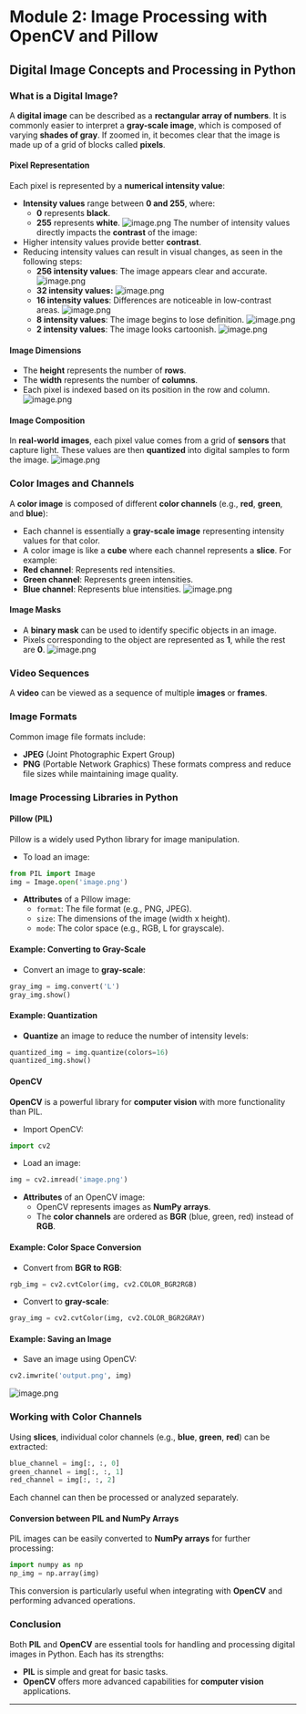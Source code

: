 

# Module 2: Image Processing with OpenCV and Pillow
## Digital Image Concepts and Processing in Python
### What is a Digital Image?
A **digital image** can be described as a **rectangular array of numbers**. It is commonly easier to interpret a **gray-scale image**, which is composed of varying **shades of gray**. If zoomed in, it becomes clear that the image is made up of a grid of blocks called **pixels**.
#### Pixel Representation
Each pixel is represented by a **numerical intensity value**:
- **Intensity values** range between **0 and 255**, where:
	- **0** represents **black**.
	- **255** represents **white**.
![image.png](https://prod-files-secure.s3.us-west-2.amazonaws.com/03e82b26-cccb-4906-bb56-adabcbdc0655/fa1bb4aa-313a-44c2-a7b3-7fa4a8432b08/image.png?X-Amz-Algorithm=AWS4-HMAC-SHA256&X-Amz-Content-Sha256=UNSIGNED-PAYLOAD&X-Amz-Credential=ASIAZI2LB466W5B2KLKH%2F20250202%2Fus-west-2%2Fs3%2Faws4_request&X-Amz-Date=20250202T131459Z&X-Amz-Expires=3600&X-Amz-Security-Token=IQoJb3JpZ2luX2VjEOT%2F%2F%2F%2F%2F%2F%2F%2F%2F%2FwEaCXVzLXdlc3QtMiJGMEQCIFsFW2yb4Chc%2BwnDrnvM5Zy6HrLCUu5GEW3xAcGwBMl%2FAiB1RoKSGla3xdmYNxlMqFBl40ogLtABiAM8pz479LTCNiqIBAjt%2F%2F%2F%2F%2F%2F%2F%2F%2F%2F8BEAAaDDYzNzQyMzE4MzgwNSIMq6iwowGK2S2jmvz%2BKtwDR4aLDRBIJo0ZAxkg4ppVqMbFZCUuBEC4uloj%2BGz0YoTjLDHgRqMlzozsCJaS%2ByQw4qFNokmmR1OMMxpzJ22UMR3R8H5qh2peDOvhvhcv4AXjCSPTFt3Zr1XeBRO%2FI8UrI96zFpS7roYoiiy0j%2FqQ2B7Nf1zO0qiLDYiRVou4FJ5iyGwQTxq%2BedLBNK2gtOx0axLijQzkw9UhcdyY86yhzNqNdA6z9xWMsIaOmSeeGGt0ROEh8Uy1AJFlvx2AuGBHpxeThSQwDYHKdbjExmGJ%2F5LArkwPpomY%2FgI8ZyN7vqEnKCud6ZClMvwvUxADxZ1KdxTKtfN6x1jNQQ%2B0sEYEjjdt5Dryfz1Q2BVBi1GchQR5mA7shdSNxbV20z4YwWgkQWvHqjoC6bINM9jw0e8%2BebLYWT9UHVkms2rTxafqbYGtEly2eQJen7A847a6OHDjeURnb%2FdNNOo5%2FKUffah9gts4nFRhG9gxQgHbmQf5CTvF1TR0qsbSfrap9zaX9KxoFYutqOD0lAWvy85XOfdc%2B8zjBmfugQr0oSa7oZqzXwaRJ%2BUXLphfI0rerbOTtAE3T4ufrKbulWSj0PIwqDrLu0Zxv%2F6SZDCQfDWd8kFfiOvNVHJK4BW1xQE%2FmTcwucH9vAY6pgEauQnSk35kzjdDd2nsBvt4gZfPrlN9rOrQGMR9k%2B46J16jOa9%2Be4YBF7K3R8ev5uLpjzPe0cfM6AVNDcSt2Uji1TcQDtbSwvB3zFlqTO%2B63kOpCN%2FC6oCIhyYh2t%2FjhaquCOowP2P1qT14ouFaXU1iwq8TzmcFQdZxoQOhO8a9d%2BGS5LVxYJRtUht9cDsR1tgKAjzsAuFnpXqiF3Bv9AsPj7z9A2OV&X-Amz-Signature=b3944889f3da6620a2a6dbeaa65f46e460248a7fe1ffe3c4b1fbf957b4b05920&X-Amz-SignedHeaders=host&x-id=GetObject)
The number of intensity values directly impacts the **contrast** of the image:
- Higher intensity values provide better **contrast**.
- Reducing intensity values can result in visual changes, as seen in the following steps:
	- **256 intensity values**: The image appears clear and accurate.
![image.png](https://prod-files-secure.s3.us-west-2.amazonaws.com/03e82b26-cccb-4906-bb56-adabcbdc0655/0de7dfb4-99dc-4b87-8932-5165b3c3b775/image.png?X-Amz-Algorithm=AWS4-HMAC-SHA256&X-Amz-Content-Sha256=UNSIGNED-PAYLOAD&X-Amz-Credential=ASIAZI2LB4666FG6GVA4%2F20250202%2Fus-west-2%2Fs3%2Faws4_request&X-Amz-Date=20250202T131500Z&X-Amz-Expires=3600&X-Amz-Security-Token=IQoJb3JpZ2luX2VjEOT%2F%2F%2F%2F%2F%2F%2F%2F%2F%2FwEaCXVzLXdlc3QtMiJHMEUCIFEDTQM12EBPLY%2B2R0a4eNqBh0InwUqgZOFjh9r%2F1N8LAiEAhDvADicuZexACYB7panf9w8qLy%2BMeiUPxSJC4cCcM1MqiAQI7f%2F%2F%2F%2F%2F%2F%2F%2F%2F%2FARAAGgw2Mzc0MjMxODM4MDUiDG7g5FFbFd17pFZLnCrcA3zW3%2BktXinbOfQSXU1j%2FFuDZWmaLHeyJIuSLVpCmpN5ofIdBnXK2m4Y7sBr8PeRfYuoLPgQDh3%2FEzEkftVpJRy%2F2IjyI4lkT8ZTRV3OH4%2FI9JutYAYBG7mRtAEJ4j3%2FLqRoCiM5fS3hu9cCtTlb%2BM3QD0bYleIPOvCG3dzXX4zgsuLHm%2F9yVFiKk0%2BbMZyBRC8MJ0MKA9b03cUq757Xb4MBXfulDE0NgJKTHhaODyDsoIUept4QiJkgcAyZHBjJ99n4YWgfIdUgK2gYngndCbEh1Be9rBbu2%2Bmd9cjfP7wHnF2UanrgyWqmq3Q7p6iAWYAJEH%2FKrDL7xluLB6iuRY6WoWKMrOeRZtxvSALX%2FEORF35QgYnmpLm6g7cSRhq7sMgMsJVEAq8h%2Fks2q6ddIO4T13IhvkSfa6EJSM56iSiDppAb0ekqkl8daFVMC3lwrukk3o9OVCOd%2FR9e%2FE7JsseGUN%2Funip79DhPF9Uu3OefELodvRmknLMdIToTXXVPTidnZEFLtHhx0iPxJ5EJ7RMd2mmE62m%2BTM6mCPajJFCT9jJ2HDWUYVfU9cTsCKnh8tCPnW7w0A6Gtct2qE7jhD85DRSovCuiTUvKQx%2Fp3ZU53RYLRuEx%2FnXqY92AMP%2B%2F%2FbwGOqUBSfb9gXpm%2FdymYZPQEsg2%2F%2Bw5jTWLvzVjc2WnAbx6wleejWH0YM%2BrQMmbZQ8vF32RQjQ0V9XPZ2Aho7vTkCDL5ChX9NsyR0Ri3OThMbQcnwWzlk6YAOqp%2B2ih%2BoqHzz%2FzYB7Iku9kX98axy3FYncYAtx0c0QEWD1YCUQby0XcUx%2BMruoVogWox1KrUQfFP4bH0Dt4zGTksDl8L6A3W4SG2m3dxxH6&X-Amz-Signature=fc8e99a74545aff9e4e7ad0498a256dfdae3c9731e0b0c7e8988fc59757633dc&X-Amz-SignedHeaders=host&x-id=GetObject)
	- **32 intensity values:**
![image.png](https://prod-files-secure.s3.us-west-2.amazonaws.com/03e82b26-cccb-4906-bb56-adabcbdc0655/7eb81f08-b190-4c5a-ba2b-2a498a15b2c4/image.png?X-Amz-Algorithm=AWS4-HMAC-SHA256&X-Amz-Content-Sha256=UNSIGNED-PAYLOAD&X-Amz-Credential=ASIAZI2LB4666FG6GVA4%2F20250202%2Fus-west-2%2Fs3%2Faws4_request&X-Amz-Date=20250202T131500Z&X-Amz-Expires=3600&X-Amz-Security-Token=IQoJb3JpZ2luX2VjEOT%2F%2F%2F%2F%2F%2F%2F%2F%2F%2FwEaCXVzLXdlc3QtMiJHMEUCIFEDTQM12EBPLY%2B2R0a4eNqBh0InwUqgZOFjh9r%2F1N8LAiEAhDvADicuZexACYB7panf9w8qLy%2BMeiUPxSJC4cCcM1MqiAQI7f%2F%2F%2F%2F%2F%2F%2F%2F%2F%2FARAAGgw2Mzc0MjMxODM4MDUiDG7g5FFbFd17pFZLnCrcA3zW3%2BktXinbOfQSXU1j%2FFuDZWmaLHeyJIuSLVpCmpN5ofIdBnXK2m4Y7sBr8PeRfYuoLPgQDh3%2FEzEkftVpJRy%2F2IjyI4lkT8ZTRV3OH4%2FI9JutYAYBG7mRtAEJ4j3%2FLqRoCiM5fS3hu9cCtTlb%2BM3QD0bYleIPOvCG3dzXX4zgsuLHm%2F9yVFiKk0%2BbMZyBRC8MJ0MKA9b03cUq757Xb4MBXfulDE0NgJKTHhaODyDsoIUept4QiJkgcAyZHBjJ99n4YWgfIdUgK2gYngndCbEh1Be9rBbu2%2Bmd9cjfP7wHnF2UanrgyWqmq3Q7p6iAWYAJEH%2FKrDL7xluLB6iuRY6WoWKMrOeRZtxvSALX%2FEORF35QgYnmpLm6g7cSRhq7sMgMsJVEAq8h%2Fks2q6ddIO4T13IhvkSfa6EJSM56iSiDppAb0ekqkl8daFVMC3lwrukk3o9OVCOd%2FR9e%2FE7JsseGUN%2Funip79DhPF9Uu3OefELodvRmknLMdIToTXXVPTidnZEFLtHhx0iPxJ5EJ7RMd2mmE62m%2BTM6mCPajJFCT9jJ2HDWUYVfU9cTsCKnh8tCPnW7w0A6Gtct2qE7jhD85DRSovCuiTUvKQx%2Fp3ZU53RYLRuEx%2FnXqY92AMP%2B%2F%2FbwGOqUBSfb9gXpm%2FdymYZPQEsg2%2F%2Bw5jTWLvzVjc2WnAbx6wleejWH0YM%2BrQMmbZQ8vF32RQjQ0V9XPZ2Aho7vTkCDL5ChX9NsyR0Ri3OThMbQcnwWzlk6YAOqp%2B2ih%2BoqHzz%2FzYB7Iku9kX98axy3FYncYAtx0c0QEWD1YCUQby0XcUx%2BMruoVogWox1KrUQfFP4bH0Dt4zGTksDl8L6A3W4SG2m3dxxH6&X-Amz-Signature=a7da4267c4be5359fea89dd4da86e1676f80af3acd9067bdafcba167a38374ca&X-Amz-SignedHeaders=host&x-id=GetObject)
	- **16 intensity values**: Differences are noticeable in low-contrast areas.
![image.png](https://prod-files-secure.s3.us-west-2.amazonaws.com/03e82b26-cccb-4906-bb56-adabcbdc0655/6bf56d44-9a14-4b7b-98c2-1f00b8630f0c/image.png?X-Amz-Algorithm=AWS4-HMAC-SHA256&X-Amz-Content-Sha256=UNSIGNED-PAYLOAD&X-Amz-Credential=ASIAZI2LB4666FG6GVA4%2F20250202%2Fus-west-2%2Fs3%2Faws4_request&X-Amz-Date=20250202T131500Z&X-Amz-Expires=3600&X-Amz-Security-Token=IQoJb3JpZ2luX2VjEOT%2F%2F%2F%2F%2F%2F%2F%2F%2F%2FwEaCXVzLXdlc3QtMiJHMEUCIFEDTQM12EBPLY%2B2R0a4eNqBh0InwUqgZOFjh9r%2F1N8LAiEAhDvADicuZexACYB7panf9w8qLy%2BMeiUPxSJC4cCcM1MqiAQI7f%2F%2F%2F%2F%2F%2F%2F%2F%2F%2FARAAGgw2Mzc0MjMxODM4MDUiDG7g5FFbFd17pFZLnCrcA3zW3%2BktXinbOfQSXU1j%2FFuDZWmaLHeyJIuSLVpCmpN5ofIdBnXK2m4Y7sBr8PeRfYuoLPgQDh3%2FEzEkftVpJRy%2F2IjyI4lkT8ZTRV3OH4%2FI9JutYAYBG7mRtAEJ4j3%2FLqRoCiM5fS3hu9cCtTlb%2BM3QD0bYleIPOvCG3dzXX4zgsuLHm%2F9yVFiKk0%2BbMZyBRC8MJ0MKA9b03cUq757Xb4MBXfulDE0NgJKTHhaODyDsoIUept4QiJkgcAyZHBjJ99n4YWgfIdUgK2gYngndCbEh1Be9rBbu2%2Bmd9cjfP7wHnF2UanrgyWqmq3Q7p6iAWYAJEH%2FKrDL7xluLB6iuRY6WoWKMrOeRZtxvSALX%2FEORF35QgYnmpLm6g7cSRhq7sMgMsJVEAq8h%2Fks2q6ddIO4T13IhvkSfa6EJSM56iSiDppAb0ekqkl8daFVMC3lwrukk3o9OVCOd%2FR9e%2FE7JsseGUN%2Funip79DhPF9Uu3OefELodvRmknLMdIToTXXVPTidnZEFLtHhx0iPxJ5EJ7RMd2mmE62m%2BTM6mCPajJFCT9jJ2HDWUYVfU9cTsCKnh8tCPnW7w0A6Gtct2qE7jhD85DRSovCuiTUvKQx%2Fp3ZU53RYLRuEx%2FnXqY92AMP%2B%2F%2FbwGOqUBSfb9gXpm%2FdymYZPQEsg2%2F%2Bw5jTWLvzVjc2WnAbx6wleejWH0YM%2BrQMmbZQ8vF32RQjQ0V9XPZ2Aho7vTkCDL5ChX9NsyR0Ri3OThMbQcnwWzlk6YAOqp%2B2ih%2BoqHzz%2FzYB7Iku9kX98axy3FYncYAtx0c0QEWD1YCUQby0XcUx%2BMruoVogWox1KrUQfFP4bH0Dt4zGTksDl8L6A3W4SG2m3dxxH6&X-Amz-Signature=b1b5f130cb8dc804190ff2a8435cbf77cf47c1346e94c8e7477c88fc2e1e05bf&X-Amz-SignedHeaders=host&x-id=GetObject)
	- **8 intensity values**: The image begins to lose definition.
![image.png](https://prod-files-secure.s3.us-west-2.amazonaws.com/03e82b26-cccb-4906-bb56-adabcbdc0655/cca05878-ca1a-43e0-8bec-1d146756f9ae/image.png?X-Amz-Algorithm=AWS4-HMAC-SHA256&X-Amz-Content-Sha256=UNSIGNED-PAYLOAD&X-Amz-Credential=ASIAZI2LB4666FG6GVA4%2F20250202%2Fus-west-2%2Fs3%2Faws4_request&X-Amz-Date=20250202T131500Z&X-Amz-Expires=3600&X-Amz-Security-Token=IQoJb3JpZ2luX2VjEOT%2F%2F%2F%2F%2F%2F%2F%2F%2F%2FwEaCXVzLXdlc3QtMiJHMEUCIFEDTQM12EBPLY%2B2R0a4eNqBh0InwUqgZOFjh9r%2F1N8LAiEAhDvADicuZexACYB7panf9w8qLy%2BMeiUPxSJC4cCcM1MqiAQI7f%2F%2F%2F%2F%2F%2F%2F%2F%2F%2FARAAGgw2Mzc0MjMxODM4MDUiDG7g5FFbFd17pFZLnCrcA3zW3%2BktXinbOfQSXU1j%2FFuDZWmaLHeyJIuSLVpCmpN5ofIdBnXK2m4Y7sBr8PeRfYuoLPgQDh3%2FEzEkftVpJRy%2F2IjyI4lkT8ZTRV3OH4%2FI9JutYAYBG7mRtAEJ4j3%2FLqRoCiM5fS3hu9cCtTlb%2BM3QD0bYleIPOvCG3dzXX4zgsuLHm%2F9yVFiKk0%2BbMZyBRC8MJ0MKA9b03cUq757Xb4MBXfulDE0NgJKTHhaODyDsoIUept4QiJkgcAyZHBjJ99n4YWgfIdUgK2gYngndCbEh1Be9rBbu2%2Bmd9cjfP7wHnF2UanrgyWqmq3Q7p6iAWYAJEH%2FKrDL7xluLB6iuRY6WoWKMrOeRZtxvSALX%2FEORF35QgYnmpLm6g7cSRhq7sMgMsJVEAq8h%2Fks2q6ddIO4T13IhvkSfa6EJSM56iSiDppAb0ekqkl8daFVMC3lwrukk3o9OVCOd%2FR9e%2FE7JsseGUN%2Funip79DhPF9Uu3OefELodvRmknLMdIToTXXVPTidnZEFLtHhx0iPxJ5EJ7RMd2mmE62m%2BTM6mCPajJFCT9jJ2HDWUYVfU9cTsCKnh8tCPnW7w0A6Gtct2qE7jhD85DRSovCuiTUvKQx%2Fp3ZU53RYLRuEx%2FnXqY92AMP%2B%2F%2FbwGOqUBSfb9gXpm%2FdymYZPQEsg2%2F%2Bw5jTWLvzVjc2WnAbx6wleejWH0YM%2BrQMmbZQ8vF32RQjQ0V9XPZ2Aho7vTkCDL5ChX9NsyR0Ri3OThMbQcnwWzlk6YAOqp%2B2ih%2BoqHzz%2FzYB7Iku9kX98axy3FYncYAtx0c0QEWD1YCUQby0XcUx%2BMruoVogWox1KrUQfFP4bH0Dt4zGTksDl8L6A3W4SG2m3dxxH6&X-Amz-Signature=c4a55b41c2e3c7248a629b70b060950362b6781d29c279b004768e6632365d4f&X-Amz-SignedHeaders=host&x-id=GetObject)
	- **2 intensity values**: The image looks cartoonish.
![image.png](https://prod-files-secure.s3.us-west-2.amazonaws.com/03e82b26-cccb-4906-bb56-adabcbdc0655/12da64d7-6b97-44e0-bc2c-52b9c47ce212/image.png?X-Amz-Algorithm=AWS4-HMAC-SHA256&X-Amz-Content-Sha256=UNSIGNED-PAYLOAD&X-Amz-Credential=ASIAZI2LB4666FG6GVA4%2F20250202%2Fus-west-2%2Fs3%2Faws4_request&X-Amz-Date=20250202T131500Z&X-Amz-Expires=3600&X-Amz-Security-Token=IQoJb3JpZ2luX2VjEOT%2F%2F%2F%2F%2F%2F%2F%2F%2F%2FwEaCXVzLXdlc3QtMiJHMEUCIFEDTQM12EBPLY%2B2R0a4eNqBh0InwUqgZOFjh9r%2F1N8LAiEAhDvADicuZexACYB7panf9w8qLy%2BMeiUPxSJC4cCcM1MqiAQI7f%2F%2F%2F%2F%2F%2F%2F%2F%2F%2FARAAGgw2Mzc0MjMxODM4MDUiDG7g5FFbFd17pFZLnCrcA3zW3%2BktXinbOfQSXU1j%2FFuDZWmaLHeyJIuSLVpCmpN5ofIdBnXK2m4Y7sBr8PeRfYuoLPgQDh3%2FEzEkftVpJRy%2F2IjyI4lkT8ZTRV3OH4%2FI9JutYAYBG7mRtAEJ4j3%2FLqRoCiM5fS3hu9cCtTlb%2BM3QD0bYleIPOvCG3dzXX4zgsuLHm%2F9yVFiKk0%2BbMZyBRC8MJ0MKA9b03cUq757Xb4MBXfulDE0NgJKTHhaODyDsoIUept4QiJkgcAyZHBjJ99n4YWgfIdUgK2gYngndCbEh1Be9rBbu2%2Bmd9cjfP7wHnF2UanrgyWqmq3Q7p6iAWYAJEH%2FKrDL7xluLB6iuRY6WoWKMrOeRZtxvSALX%2FEORF35QgYnmpLm6g7cSRhq7sMgMsJVEAq8h%2Fks2q6ddIO4T13IhvkSfa6EJSM56iSiDppAb0ekqkl8daFVMC3lwrukk3o9OVCOd%2FR9e%2FE7JsseGUN%2Funip79DhPF9Uu3OefELodvRmknLMdIToTXXVPTidnZEFLtHhx0iPxJ5EJ7RMd2mmE62m%2BTM6mCPajJFCT9jJ2HDWUYVfU9cTsCKnh8tCPnW7w0A6Gtct2qE7jhD85DRSovCuiTUvKQx%2Fp3ZU53RYLRuEx%2FnXqY92AMP%2B%2F%2FbwGOqUBSfb9gXpm%2FdymYZPQEsg2%2F%2Bw5jTWLvzVjc2WnAbx6wleejWH0YM%2BrQMmbZQ8vF32RQjQ0V9XPZ2Aho7vTkCDL5ChX9NsyR0Ri3OThMbQcnwWzlk6YAOqp%2B2ih%2BoqHzz%2FzYB7Iku9kX98axy3FYncYAtx0c0QEWD1YCUQby0XcUx%2BMruoVogWox1KrUQfFP4bH0Dt4zGTksDl8L6A3W4SG2m3dxxH6&X-Amz-Signature=8342c23d39449261765a5d9e5ce396bf589b3bc5cae2bba8c071b4b9631095ba&X-Amz-SignedHeaders=host&x-id=GetObject)
#### Image Dimensions
- The **height** represents the number of **rows**.
- The **width** represents the number of **columns**.
- Each pixel is indexed based on its position in the row and column.
![image.png](https://prod-files-secure.s3.us-west-2.amazonaws.com/03e82b26-cccb-4906-bb56-adabcbdc0655/ff056335-e79e-4491-b508-30cd45b6c194/image.png?X-Amz-Algorithm=AWS4-HMAC-SHA256&X-Amz-Content-Sha256=UNSIGNED-PAYLOAD&X-Amz-Credential=ASIAZI2LB466W5B2KLKH%2F20250202%2Fus-west-2%2Fs3%2Faws4_request&X-Amz-Date=20250202T131459Z&X-Amz-Expires=3600&X-Amz-Security-Token=IQoJb3JpZ2luX2VjEOT%2F%2F%2F%2F%2F%2F%2F%2F%2F%2FwEaCXVzLXdlc3QtMiJGMEQCIFsFW2yb4Chc%2BwnDrnvM5Zy6HrLCUu5GEW3xAcGwBMl%2FAiB1RoKSGla3xdmYNxlMqFBl40ogLtABiAM8pz479LTCNiqIBAjt%2F%2F%2F%2F%2F%2F%2F%2F%2F%2F8BEAAaDDYzNzQyMzE4MzgwNSIMq6iwowGK2S2jmvz%2BKtwDR4aLDRBIJo0ZAxkg4ppVqMbFZCUuBEC4uloj%2BGz0YoTjLDHgRqMlzozsCJaS%2ByQw4qFNokmmR1OMMxpzJ22UMR3R8H5qh2peDOvhvhcv4AXjCSPTFt3Zr1XeBRO%2FI8UrI96zFpS7roYoiiy0j%2FqQ2B7Nf1zO0qiLDYiRVou4FJ5iyGwQTxq%2BedLBNK2gtOx0axLijQzkw9UhcdyY86yhzNqNdA6z9xWMsIaOmSeeGGt0ROEh8Uy1AJFlvx2AuGBHpxeThSQwDYHKdbjExmGJ%2F5LArkwPpomY%2FgI8ZyN7vqEnKCud6ZClMvwvUxADxZ1KdxTKtfN6x1jNQQ%2B0sEYEjjdt5Dryfz1Q2BVBi1GchQR5mA7shdSNxbV20z4YwWgkQWvHqjoC6bINM9jw0e8%2BebLYWT9UHVkms2rTxafqbYGtEly2eQJen7A847a6OHDjeURnb%2FdNNOo5%2FKUffah9gts4nFRhG9gxQgHbmQf5CTvF1TR0qsbSfrap9zaX9KxoFYutqOD0lAWvy85XOfdc%2B8zjBmfugQr0oSa7oZqzXwaRJ%2BUXLphfI0rerbOTtAE3T4ufrKbulWSj0PIwqDrLu0Zxv%2F6SZDCQfDWd8kFfiOvNVHJK4BW1xQE%2FmTcwucH9vAY6pgEauQnSk35kzjdDd2nsBvt4gZfPrlN9rOrQGMR9k%2B46J16jOa9%2Be4YBF7K3R8ev5uLpjzPe0cfM6AVNDcSt2Uji1TcQDtbSwvB3zFlqTO%2B63kOpCN%2FC6oCIhyYh2t%2FjhaquCOowP2P1qT14ouFaXU1iwq8TzmcFQdZxoQOhO8a9d%2BGS5LVxYJRtUht9cDsR1tgKAjzsAuFnpXqiF3Bv9AsPj7z9A2OV&X-Amz-Signature=3fa90cc5c9fde3a2b3dc231c54c44fed50ea0384aab23552f93eabc3d202ad1f&X-Amz-SignedHeaders=host&x-id=GetObject)
#### Image Composition
In **real-world images**, each pixel value comes from a grid of **sensors** that capture light. These values are then **quantized** into digital samples to form the image.
![image.png](https://prod-files-secure.s3.us-west-2.amazonaws.com/03e82b26-cccb-4906-bb56-adabcbdc0655/0c721ea0-409b-4d32-b630-a00d6f170d18/image.png?X-Amz-Algorithm=AWS4-HMAC-SHA256&X-Amz-Content-Sha256=UNSIGNED-PAYLOAD&X-Amz-Credential=ASIAZI2LB466W5B2KLKH%2F20250202%2Fus-west-2%2Fs3%2Faws4_request&X-Amz-Date=20250202T131459Z&X-Amz-Expires=3600&X-Amz-Security-Token=IQoJb3JpZ2luX2VjEOT%2F%2F%2F%2F%2F%2F%2F%2F%2F%2FwEaCXVzLXdlc3QtMiJGMEQCIFsFW2yb4Chc%2BwnDrnvM5Zy6HrLCUu5GEW3xAcGwBMl%2FAiB1RoKSGla3xdmYNxlMqFBl40ogLtABiAM8pz479LTCNiqIBAjt%2F%2F%2F%2F%2F%2F%2F%2F%2F%2F8BEAAaDDYzNzQyMzE4MzgwNSIMq6iwowGK2S2jmvz%2BKtwDR4aLDRBIJo0ZAxkg4ppVqMbFZCUuBEC4uloj%2BGz0YoTjLDHgRqMlzozsCJaS%2ByQw4qFNokmmR1OMMxpzJ22UMR3R8H5qh2peDOvhvhcv4AXjCSPTFt3Zr1XeBRO%2FI8UrI96zFpS7roYoiiy0j%2FqQ2B7Nf1zO0qiLDYiRVou4FJ5iyGwQTxq%2BedLBNK2gtOx0axLijQzkw9UhcdyY86yhzNqNdA6z9xWMsIaOmSeeGGt0ROEh8Uy1AJFlvx2AuGBHpxeThSQwDYHKdbjExmGJ%2F5LArkwPpomY%2FgI8ZyN7vqEnKCud6ZClMvwvUxADxZ1KdxTKtfN6x1jNQQ%2B0sEYEjjdt5Dryfz1Q2BVBi1GchQR5mA7shdSNxbV20z4YwWgkQWvHqjoC6bINM9jw0e8%2BebLYWT9UHVkms2rTxafqbYGtEly2eQJen7A847a6OHDjeURnb%2FdNNOo5%2FKUffah9gts4nFRhG9gxQgHbmQf5CTvF1TR0qsbSfrap9zaX9KxoFYutqOD0lAWvy85XOfdc%2B8zjBmfugQr0oSa7oZqzXwaRJ%2BUXLphfI0rerbOTtAE3T4ufrKbulWSj0PIwqDrLu0Zxv%2F6SZDCQfDWd8kFfiOvNVHJK4BW1xQE%2FmTcwucH9vAY6pgEauQnSk35kzjdDd2nsBvt4gZfPrlN9rOrQGMR9k%2B46J16jOa9%2Be4YBF7K3R8ev5uLpjzPe0cfM6AVNDcSt2Uji1TcQDtbSwvB3zFlqTO%2B63kOpCN%2FC6oCIhyYh2t%2FjhaquCOowP2P1qT14ouFaXU1iwq8TzmcFQdZxoQOhO8a9d%2BGS5LVxYJRtUht9cDsR1tgKAjzsAuFnpXqiF3Bv9AsPj7z9A2OV&X-Amz-Signature=0044f4b95e0e9f32f52fb55f0593c3387c2a4bd25027d9688bacc99362a7d9d4&X-Amz-SignedHeaders=host&x-id=GetObject)
### Color Images and Channels
A **color image** is composed of different **color channels** (e.g., **red**, **green**, and **blue**):
- Each channel is essentially a **gray-scale image** representing intensity values for that color.
- A color image is like a **cube** where each channel represents a **slice**.
For example:
- **Red channel**: Represents red intensities.
- **Green channel**: Represents green intensities.
- **Blue channel**: Represents blue intensities.
![image.png](https://prod-files-secure.s3.us-west-2.amazonaws.com/03e82b26-cccb-4906-bb56-adabcbdc0655/c0cc17c9-842f-413f-82e8-f3f44278cf74/image.png?X-Amz-Algorithm=AWS4-HMAC-SHA256&X-Amz-Content-Sha256=UNSIGNED-PAYLOAD&X-Amz-Credential=ASIAZI2LB466W5B2KLKH%2F20250202%2Fus-west-2%2Fs3%2Faws4_request&X-Amz-Date=20250202T131459Z&X-Amz-Expires=3600&X-Amz-Security-Token=IQoJb3JpZ2luX2VjEOT%2F%2F%2F%2F%2F%2F%2F%2F%2F%2FwEaCXVzLXdlc3QtMiJGMEQCIFsFW2yb4Chc%2BwnDrnvM5Zy6HrLCUu5GEW3xAcGwBMl%2FAiB1RoKSGla3xdmYNxlMqFBl40ogLtABiAM8pz479LTCNiqIBAjt%2F%2F%2F%2F%2F%2F%2F%2F%2F%2F8BEAAaDDYzNzQyMzE4MzgwNSIMq6iwowGK2S2jmvz%2BKtwDR4aLDRBIJo0ZAxkg4ppVqMbFZCUuBEC4uloj%2BGz0YoTjLDHgRqMlzozsCJaS%2ByQw4qFNokmmR1OMMxpzJ22UMR3R8H5qh2peDOvhvhcv4AXjCSPTFt3Zr1XeBRO%2FI8UrI96zFpS7roYoiiy0j%2FqQ2B7Nf1zO0qiLDYiRVou4FJ5iyGwQTxq%2BedLBNK2gtOx0axLijQzkw9UhcdyY86yhzNqNdA6z9xWMsIaOmSeeGGt0ROEh8Uy1AJFlvx2AuGBHpxeThSQwDYHKdbjExmGJ%2F5LArkwPpomY%2FgI8ZyN7vqEnKCud6ZClMvwvUxADxZ1KdxTKtfN6x1jNQQ%2B0sEYEjjdt5Dryfz1Q2BVBi1GchQR5mA7shdSNxbV20z4YwWgkQWvHqjoC6bINM9jw0e8%2BebLYWT9UHVkms2rTxafqbYGtEly2eQJen7A847a6OHDjeURnb%2FdNNOo5%2FKUffah9gts4nFRhG9gxQgHbmQf5CTvF1TR0qsbSfrap9zaX9KxoFYutqOD0lAWvy85XOfdc%2B8zjBmfugQr0oSa7oZqzXwaRJ%2BUXLphfI0rerbOTtAE3T4ufrKbulWSj0PIwqDrLu0Zxv%2F6SZDCQfDWd8kFfiOvNVHJK4BW1xQE%2FmTcwucH9vAY6pgEauQnSk35kzjdDd2nsBvt4gZfPrlN9rOrQGMR9k%2B46J16jOa9%2Be4YBF7K3R8ev5uLpjzPe0cfM6AVNDcSt2Uji1TcQDtbSwvB3zFlqTO%2B63kOpCN%2FC6oCIhyYh2t%2FjhaquCOowP2P1qT14ouFaXU1iwq8TzmcFQdZxoQOhO8a9d%2BGS5LVxYJRtUht9cDsR1tgKAjzsAuFnpXqiF3Bv9AsPj7z9A2OV&X-Amz-Signature=5288f30b406a0b0dd0b7a595b99931657461e4a2c9d2526f793475b97cefb7c6&X-Amz-SignedHeaders=host&x-id=GetObject)
#### Image Masks
- A **binary mask** can be used to identify specific objects in an image.
- Pixels corresponding to the object are represented as **1**, while the rest are **0**.
![image.png](https://prod-files-secure.s3.us-west-2.amazonaws.com/03e82b26-cccb-4906-bb56-adabcbdc0655/667eab4d-d19d-4618-81d0-663b6beb002c/image.png?X-Amz-Algorithm=AWS4-HMAC-SHA256&X-Amz-Content-Sha256=UNSIGNED-PAYLOAD&X-Amz-Credential=ASIAZI2LB466W5B2KLKH%2F20250202%2Fus-west-2%2Fs3%2Faws4_request&X-Amz-Date=20250202T131459Z&X-Amz-Expires=3600&X-Amz-Security-Token=IQoJb3JpZ2luX2VjEOT%2F%2F%2F%2F%2F%2F%2F%2F%2F%2FwEaCXVzLXdlc3QtMiJGMEQCIFsFW2yb4Chc%2BwnDrnvM5Zy6HrLCUu5GEW3xAcGwBMl%2FAiB1RoKSGla3xdmYNxlMqFBl40ogLtABiAM8pz479LTCNiqIBAjt%2F%2F%2F%2F%2F%2F%2F%2F%2F%2F8BEAAaDDYzNzQyMzE4MzgwNSIMq6iwowGK2S2jmvz%2BKtwDR4aLDRBIJo0ZAxkg4ppVqMbFZCUuBEC4uloj%2BGz0YoTjLDHgRqMlzozsCJaS%2ByQw4qFNokmmR1OMMxpzJ22UMR3R8H5qh2peDOvhvhcv4AXjCSPTFt3Zr1XeBRO%2FI8UrI96zFpS7roYoiiy0j%2FqQ2B7Nf1zO0qiLDYiRVou4FJ5iyGwQTxq%2BedLBNK2gtOx0axLijQzkw9UhcdyY86yhzNqNdA6z9xWMsIaOmSeeGGt0ROEh8Uy1AJFlvx2AuGBHpxeThSQwDYHKdbjExmGJ%2F5LArkwPpomY%2FgI8ZyN7vqEnKCud6ZClMvwvUxADxZ1KdxTKtfN6x1jNQQ%2B0sEYEjjdt5Dryfz1Q2BVBi1GchQR5mA7shdSNxbV20z4YwWgkQWvHqjoC6bINM9jw0e8%2BebLYWT9UHVkms2rTxafqbYGtEly2eQJen7A847a6OHDjeURnb%2FdNNOo5%2FKUffah9gts4nFRhG9gxQgHbmQf5CTvF1TR0qsbSfrap9zaX9KxoFYutqOD0lAWvy85XOfdc%2B8zjBmfugQr0oSa7oZqzXwaRJ%2BUXLphfI0rerbOTtAE3T4ufrKbulWSj0PIwqDrLu0Zxv%2F6SZDCQfDWd8kFfiOvNVHJK4BW1xQE%2FmTcwucH9vAY6pgEauQnSk35kzjdDd2nsBvt4gZfPrlN9rOrQGMR9k%2B46J16jOa9%2Be4YBF7K3R8ev5uLpjzPe0cfM6AVNDcSt2Uji1TcQDtbSwvB3zFlqTO%2B63kOpCN%2FC6oCIhyYh2t%2FjhaquCOowP2P1qT14ouFaXU1iwq8TzmcFQdZxoQOhO8a9d%2BGS5LVxYJRtUht9cDsR1tgKAjzsAuFnpXqiF3Bv9AsPj7z9A2OV&X-Amz-Signature=cb49c9f123b7a839488cfd3ff633e4fd540be1c852292312020debce6699bf1e&X-Amz-SignedHeaders=host&x-id=GetObject)
### Video Sequences
A **video** can be viewed as a sequence of multiple **images** or **frames**.
### Image Formats
Common image file formats include:
- **JPEG** (Joint Photographic Expert Group)
- **PNG** (Portable Network Graphics)
These formats compress and reduce file sizes while maintaining image quality.
### Image Processing Libraries in Python
#### Pillow (PIL)
Pillow is a widely used Python library for image manipulation.
- To load an image:
```python
from PIL import Image
img = Image.open('image.png')
```
- **Attributes** of a Pillow image:
	- `format`: The file format (e.g., PNG, JPEG).
	- `size`: The dimensions of the image (width x height).
	- `mode`: The color space (e.g., RGB, L for grayscale).
#### Example: Converting to Gray-Scale
- Convert an image to **gray-scale**:
```python
gray_img = img.convert('L')
gray_img.show()
```
#### Example: Quantization
- **Quantize** an image to reduce the number of intensity levels:
```python
quantized_img = img.quantize(colors=16)
quantized_img.show()
```
#### OpenCV
**OpenCV** is a powerful library for **computer vision** with more functionality than PIL.
- Import OpenCV:
```python
import cv2
```
- Load an image:
```python
img = cv2.imread('image.png')
```
- **Attributes** of an OpenCV image:
	- OpenCV represents images as **NumPy arrays**.
	- The **color channels** are ordered as **BGR** (blue, green, red) instead of **RGB**.
#### Example: Color Space Conversion
- Convert from **BGR to RGB**:
```python
rgb_img = cv2.cvtColor(img, cv2.COLOR_BGR2RGB)
```
- Convert to **gray-scale**:
```python
gray_img = cv2.cvtColor(img, cv2.COLOR_BGR2GRAY)
```
#### Example: Saving an Image
- Save an image using OpenCV:
```python
cv2.imwrite('output.png', img)
```
![image.png](https://prod-files-secure.s3.us-west-2.amazonaws.com/03e82b26-cccb-4906-bb56-adabcbdc0655/25fcc977-54ea-484c-997e-9b6bd016f347/image.png?X-Amz-Algorithm=AWS4-HMAC-SHA256&X-Amz-Content-Sha256=UNSIGNED-PAYLOAD&X-Amz-Credential=ASIAZI2LB466W5B2KLKH%2F20250202%2Fus-west-2%2Fs3%2Faws4_request&X-Amz-Date=20250202T131459Z&X-Amz-Expires=3600&X-Amz-Security-Token=IQoJb3JpZ2luX2VjEOT%2F%2F%2F%2F%2F%2F%2F%2F%2F%2FwEaCXVzLXdlc3QtMiJGMEQCIFsFW2yb4Chc%2BwnDrnvM5Zy6HrLCUu5GEW3xAcGwBMl%2FAiB1RoKSGla3xdmYNxlMqFBl40ogLtABiAM8pz479LTCNiqIBAjt%2F%2F%2F%2F%2F%2F%2F%2F%2F%2F8BEAAaDDYzNzQyMzE4MzgwNSIMq6iwowGK2S2jmvz%2BKtwDR4aLDRBIJo0ZAxkg4ppVqMbFZCUuBEC4uloj%2BGz0YoTjLDHgRqMlzozsCJaS%2ByQw4qFNokmmR1OMMxpzJ22UMR3R8H5qh2peDOvhvhcv4AXjCSPTFt3Zr1XeBRO%2FI8UrI96zFpS7roYoiiy0j%2FqQ2B7Nf1zO0qiLDYiRVou4FJ5iyGwQTxq%2BedLBNK2gtOx0axLijQzkw9UhcdyY86yhzNqNdA6z9xWMsIaOmSeeGGt0ROEh8Uy1AJFlvx2AuGBHpxeThSQwDYHKdbjExmGJ%2F5LArkwPpomY%2FgI8ZyN7vqEnKCud6ZClMvwvUxADxZ1KdxTKtfN6x1jNQQ%2B0sEYEjjdt5Dryfz1Q2BVBi1GchQR5mA7shdSNxbV20z4YwWgkQWvHqjoC6bINM9jw0e8%2BebLYWT9UHVkms2rTxafqbYGtEly2eQJen7A847a6OHDjeURnb%2FdNNOo5%2FKUffah9gts4nFRhG9gxQgHbmQf5CTvF1TR0qsbSfrap9zaX9KxoFYutqOD0lAWvy85XOfdc%2B8zjBmfugQr0oSa7oZqzXwaRJ%2BUXLphfI0rerbOTtAE3T4ufrKbulWSj0PIwqDrLu0Zxv%2F6SZDCQfDWd8kFfiOvNVHJK4BW1xQE%2FmTcwucH9vAY6pgEauQnSk35kzjdDd2nsBvt4gZfPrlN9rOrQGMR9k%2B46J16jOa9%2Be4YBF7K3R8ev5uLpjzPe0cfM6AVNDcSt2Uji1TcQDtbSwvB3zFlqTO%2B63kOpCN%2FC6oCIhyYh2t%2FjhaquCOowP2P1qT14ouFaXU1iwq8TzmcFQdZxoQOhO8a9d%2BGS5LVxYJRtUht9cDsR1tgKAjzsAuFnpXqiF3Bv9AsPj7z9A2OV&X-Amz-Signature=82b9d543698d91e1110a0fba2ca1956fa01060821edb55a279a99a3c32738981&X-Amz-SignedHeaders=host&x-id=GetObject)
### Working with Color Channels
Using **slices**, individual color channels (e.g., **blue**, **green**, **red**) can be extracted:
```python
blue_channel = img[:, :, 0]
green_channel = img[:, :, 1]
red_channel = img[:, :, 2]
```
Each channel can then be processed or analyzed separately.
#### Conversion between PIL and NumPy Arrays
PIL images can be easily converted to **NumPy arrays** for further processing:
```python
import numpy as np
np_img = np.array(img)
```
This conversion is particularly useful when integrating with **OpenCV** and performing advanced operations.
### Conclusion
Both **PIL** and **OpenCV** are essential tools for handling and processing digital images in Python. Each has its strengths:
- **PIL** is simple and great for basic tasks.
- **OpenCV** offers more advanced capabilities for **computer vision** applications.
___


